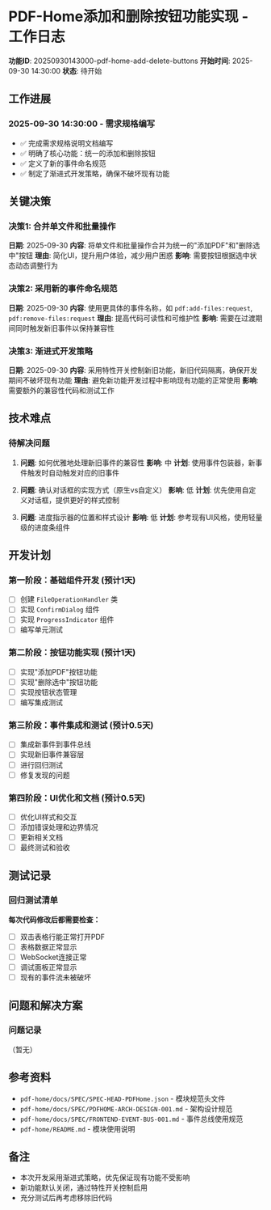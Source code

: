 # PDF-Home添加和删除按钮功能实现 - 工作日志

**功能ID**: 20250930143000-pdf-home-add-delete-buttons
**开始时间**: 2025-09-30 14:30:00
**状态**: 待开始

## 工作进展

### 2025-09-30 14:30:00 - 需求规格编写
- ✅ 完成需求规格说明文档编写
- ✅ 明确了核心功能：统一的添加和删除按钮
- ✅ 定义了新的事件命名规范
- ✅ 制定了渐进式开发策略，确保不破坏现有功能

## 关键决策

### 决策1: 合并单文件和批量操作
**日期**: 2025-09-30
**内容**: 将单文件和批量操作合并为统一的"添加PDF"和"删除选中"按钮
**理由**: 简化UI，提升用户体验，减少用户困惑
**影响**: 需要按钮根据选中状态动态调整行为

### 决策2: 采用新的事件命名规范
**日期**: 2025-09-30
**内容**: 使用更具体的事件名称，如 `pdf:add-files:request`, `pdf:remove-files:request`
**理由**: 提高代码可读性和可维护性
**影响**: 需要在过渡期间同时触发新旧事件以保持兼容性

### 决策3: 渐进式开发策略
**日期**: 2025-09-30
**内容**: 采用特性开关控制新旧功能，新旧代码隔离，确保开发期间不破坏现有功能
**理由**: 避免新功能开发过程中影响现有功能的正常使用
**影响**: 需要额外的兼容性代码和测试工作

## 技术难点

### 待解决问题
1. **问题**: 如何优雅地处理新旧事件的兼容性
   **影响**: 中
   **计划**: 使用事件包装器，新事件触发时自动触发对应的旧事件

2. **问题**: 确认对话框的实现方式（原生vs自定义）
   **影响**: 低
   **计划**: 优先使用自定义对话框，提供更好的样式控制

3. **问题**: 进度指示器的位置和样式设计
   **影响**: 低
   **计划**: 参考现有UI风格，使用轻量级的进度条组件

## 开发计划

### 第一阶段：基础组件开发 (预计1天)
- [ ] 创建 `FileOperationHandler` 类
- [ ] 实现 `ConfirmDialog` 组件
- [ ] 实现 `ProgressIndicator` 组件
- [ ] 编写单元测试

### 第二阶段：按钮功能实现 (预计1天)
- [ ] 实现"添加PDF"按钮功能
- [ ] 实现"删除选中"按钮功能
- [ ] 实现按钮状态管理
- [ ] 编写集成测试

### 第三阶段：事件集成和测试 (预计0.5天)
- [ ] 集成新事件到事件总线
- [ ] 实现新旧事件兼容层
- [ ] 进行回归测试
- [ ] 修复发现的问题

### 第四阶段：UI优化和文档 (预计0.5天)
- [ ] 优化UI样式和交互
- [ ] 添加错误处理和边界情况
- [ ] 更新相关文档
- [ ] 最终测试和验收

## 测试记录

### 回归测试清单
**每次代码修改后都需要检查：**
- [ ] 双击表格行能正常打开PDF
- [ ] 表格数据正常显示
- [ ] WebSocket连接正常
- [ ] 调试面板正常显示
- [ ] 现有的事件流未被破坏

## 问题和解决方案

### 问题记录
（暂无）

## 参考资料
- `pdf-home/docs/SPEC/SPEC-HEAD-PDFHome.json` - 模块规范头文件
- `pdf-home/docs/SPEC/PDFHOME-ARCH-DESIGN-001.md` - 架构设计规范
- `pdf-home/docs/SPEC/FRONTEND-EVENT-BUS-001.md` - 事件总线使用规范
- `pdf-home/README.md` - 模块使用说明

## 备注
- 本次开发采用渐进式策略，优先保证现有功能不受影响
- 新功能默认关闭，通过特性开关控制启用
- 充分测试后再考虑移除旧代码